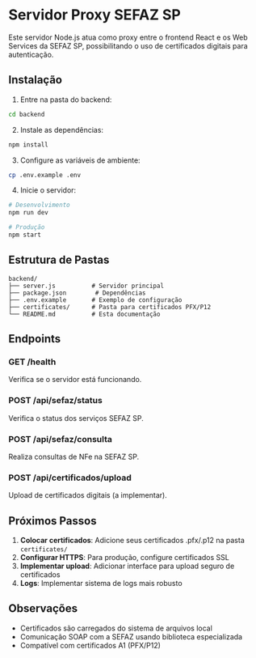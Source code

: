 
# Servidor Proxy SEFAZ SP

Este servidor Node.js atua como proxy entre o frontend React e os Web Services da SEFAZ SP, possibilitando o uso de certificados digitais para autenticação.

## Instalação

1. Entre na pasta do backend:
```bash
cd backend
```

2. Instale as dependências:
```bash
npm install
```

3. Configure as variáveis de ambiente:
```bash
cp .env.example .env
```

4. Inicie o servidor:
```bash
# Desenvolvimento
npm run dev

# Produção
npm start
```

## Estrutura de Pastas

```
backend/
├── server.js          # Servidor principal
├── package.json        # Dependências
├── .env.example       # Exemplo de configuração
├── certificates/      # Pasta para certificados PFX/P12
└── README.md          # Esta documentação
```

## Endpoints

### GET /health
Verifica se o servidor está funcionando.

### POST /api/sefaz/status
Verifica o status dos serviços SEFAZ SP.

### POST /api/sefaz/consulta
Realiza consultas de NFe na SEFAZ SP.

### POST /api/certificados/upload
Upload de certificados digitais (a implementar).

## Próximos Passos

1. **Colocar certificados**: Adicione seus certificados .pfx/.p12 na pasta `certificates/`
2. **Configurar HTTPS**: Para produção, configure certificados SSL
3. **Implementar upload**: Adicionar interface para upload seguro de certificados
4. **Logs**: Implementar sistema de logs mais robusto

## Observações


- Certificados são carregados do sistema de arquivos local
- Comunicação SOAP com a SEFAZ usando biblioteca especializada
- Compatível com certificados A1 (PFX/P12)
